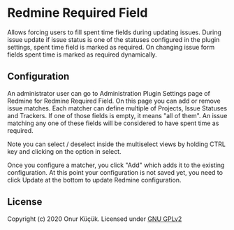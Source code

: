 
# Redmine Required Field

Allows forcing users to fill spent time fields during updating issues. During issue update
if issue status is one of the statuses configured in the plugin settings, spent time field
is marked as required. On changing issue form fields spent time is marked as required dynamically.


## Configuration

An administrator user can go to Administration Plugin Settings page of Redmine for Redmine Required Field.
On this page you can add or remove issue matches. Each matcher can define multiple of Projects, Issue
Statuses and Trackers. If one of those fields is empty, it means "all of them". An issue matching
any one of these fields will be considered to have spent time as required.

Note you can select / deselect inside the multiselect views by holding CTRL key and clicking on the option
in select.

Once you configure a matcher, you click "Add" which adds it to the existing configuration. At this point
your configuration is not saved yet, you need to click Update at the bottom to update Redmine configuration.


## License

Copyright (c) 2020 Onur Küçük. Licensed under [GNU GPLv2](LICENSE)

